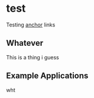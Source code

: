 # test
Testing [anchor](#example-applications) links

## Whatever

This is a thing i guess

## Example Applications

wht
